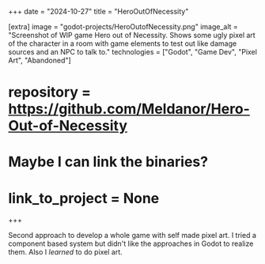 +++
date = "2024-10-27"
title = "HeroOutOfNecessity"

[extra]
image = "godot-projects/HeroOutofNecessity.png"
image_alt = "Screenshot of WIP game  Hero out of Necessity. Shows some ugly pixel art of the character in a room with game elements to test out like damage sources and an NPC to talk to."
technologies = ["Godot", "Game Dev", "Pixel Art", "Abandoned"]
# repository = https://github.com/Meldanor/Hero-Out-of-Necessity
# Maybe I can link the binaries?
# link_to_project = None
+++

Second approach to develop a whole game with self made pixel art. I tried a component based system but didn't like the approaches in Godot to realize them. Also I *learned* to do pixel art.
